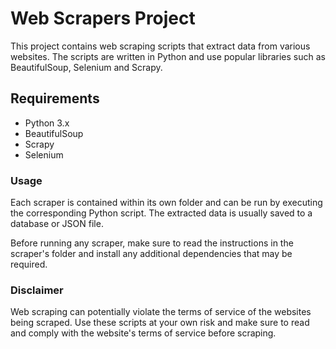 # Web Scrapers Project
This project contains web scraping scripts that extract data from various websites. The scripts are written in Python and use popular libraries such as BeautifulSoup, Selenium and Scrapy.

## Requirements
- Python 3.x
- BeautifulSoup
- Scrapy
- Selenium 

### Usage
Each scraper is contained within its own folder and can be run by executing the corresponding Python script. The extracted data is usually saved to a database or JSON file.

Before running any scraper, make sure to read the instructions in the scraper's folder and install any additional dependencies that may be required.

### Disclaimer
Web scraping can potentially violate the terms of service of the websites being scraped. Use these scripts at your own risk and make sure to read and comply with the website's terms of service before scraping.
